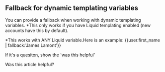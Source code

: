 
  
## Fallback for dynamic templating variables
    
You can provide a fallback when working with dynamic templating variables.
*This only works if you have Liquid templating enabled (new accounts have this by default).
	
*This works with ANY Liquid variable.Here is an example:
{{user.first_name | fallback:'James Lamont'}}
         
        
          
If it's a quesiton, show the 'was this helpful'
            
Was this article helpful? 
                
                

